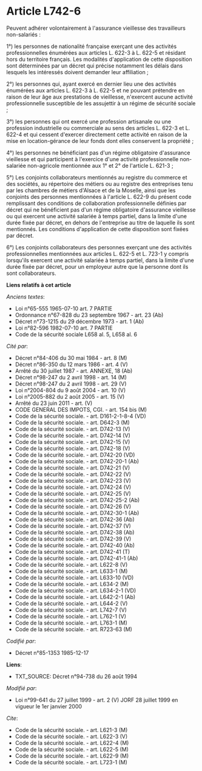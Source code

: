 # Article L742-6

Peuvent adhérer volontairement à l'assurance vieillesse des travailleurs non-salariés : 

1°) les personnes de nationalité française exerçant une des activités professionnelles énumérées aux articles L. 622-3 à L.
622-5 et résidant hors du territoire français. Les modalités d'application de cette disposition sont déterminées par un
décret qui précise notamment les délais dans lesquels les intéressés doivent demander leur affiliation ; 

2°) les personnes qui, ayant exercé en dernier lieu une des activités énumérées aux articles L. 622-3 à L. 622-5 et ne
pouvant prétendre en raison de leur âge aux prestations de vieillesse, n'exercent aucune activité professionnelle susceptible
de les assujettir à un régime de sécurité sociale ; 

3°) les personnes qui ont exercé une profession artisanale ou une profession industrielle ou commerciale au sens des articles
L. 622-3 et L. 622-4 et qui cessent d'exercer directement cette activité en raison de la mise en location-gérance de leur
fonds dont elles conservent la propriété ; 

4°) les personnes ne bénéficiant pas d'un régime obligatoire d'assurance vieillesse et qui participent à l'exercice d'une
activité professionnelle non-salariée non-agricole mentionnée aux 1° et 2° de l'article L. 621-3 ; 

5°) Les conjoints collaborateurs mentionnés au registre du commerce et des sociétés, au répertoire des métiers ou au registre
des entreprises tenu par les chambres de métiers d'Alsace et de la Moselle, ainsi que les conjoints des personnes mentionnées
à l'article L. 622-9 du présent code remplissant des conditions de collaboration professionnelle définies par décret qui ne
bénéficient pas d'un régime obligatoire d'assurance vieillesse ou qui exercent une activité salariée à temps partiel, dans la
limite d'une durée fixée par décret, en dehors de l'entreprise au titre de laquelle ils sont mentionnés. Les conditions
d'application de cette disposition sont fixées par décret.

6°) Les conjoints collaborateurs des personnes exerçant une des activités professionnelles mentionnées aux articles L. 622-5
et L. 723-1 y compris lorsqu'ils exercent une activité salariée à temps partiel, dans la limite d'une durée fixée par décret,
pour un employeur autre que la personne dont ils sont collaborateurs.

**Liens relatifs à cet article**

_Anciens textes_:

  - Loi n°65-555 1965-07-10 art. 7 PARTIE
  - Ordonnance n°67-828 du 23 septembre 1967 - art. 23 (Ab)
  - Décret n°73-1215 du 29 décembre 1973 - art. 1 (Ab)
  - Loi n°82-596 1982-07-10 art. 7 PARTIE
  - Code de la sécurité sociale L658 al. 5, L658 al. 6

_Cité par_:

  - Décret n°84-406 du 30 mai 1984 - art. 8 (M)
  - Décret n°86-350 du 12 mars 1986 - art. 4 (V)
  - Arrêté du 30 juillet 1987 - art. ANNEXE, 18 (Ab)
  - Décret n°98-247 du 2 avril 1998 - art. 14 (M)
  - Décret n°98-247 du 2 avril 1998 - art. 29 (V)
  - Loi n°2004-804 du 9 août 2004 - art. 10 (V)
  - Loi n°2005-882 du 2 août 2005 - art. 15 (V)
  - Arrêté du 23 juin 2011 - art. (V)
  - CODE GENERAL DES IMPOTS, CGI. - art. 154 bis (M)
  - Code de la sécurité sociale. - art. D161-2-1-8-4 (VD)
  - Code de la sécurité sociale. - art. D642-3 (M)
  - Code de la sécurité sociale. - art. D742-13 (V)
  - Code de la sécurité sociale. - art. D742-14 (V)
  - Code de la sécurité sociale. - art. D742-15 (V)
  - Code de la sécurité sociale. - art. D742-18 (V)
  - Code de la sécurité sociale. - art. D742-20 (VD)
  - Code de la sécurité sociale. - art. D742-20-1 (Ab)
  - Code de la sécurité sociale. - art. D742-21 (V)
  - Code de la sécurité sociale. - art. D742-22 (V)
  - Code de la sécurité sociale. - art. D742-23 (V)
  - Code de la sécurité sociale. - art. D742-24 (V)
  - Code de la sécurité sociale. - art. D742-25 (V)
  - Code de la sécurité sociale. - art. D742-25-2 (Ab)
  - Code de la sécurité sociale. - art. D742-26 (V)
  - Code de la sécurité sociale. - art. D742-30-1 (Ab)
  - Code de la sécurité sociale. - art. D742-36 (Ab)
  - Code de la sécurité sociale. - art. D742-37 (V)
  - Code de la sécurité sociale. - art. D742-38 (Ab)
  - Code de la sécurité sociale. - art. D742-39 (V)
  - Code de la sécurité sociale. - art. D742-40 (Ab)
  - Code de la sécurité sociale. - art. D742-41 (T)
  - Code de la sécurité sociale. - art. D742-41-1 (Ab)
  - Code de la sécurité sociale. - art. L622-8 (V)
  - Code de la sécurité sociale. - art. L633-1 (M)
  - Code de la sécurité sociale. - art. L633-10 (VD)
  - Code de la sécurité sociale. - art. L634-2 (M)
  - Code de la sécurité sociale. - art. L634-2-1 (VD)
  - Code de la sécurité sociale. - art. L642-2-1 (Ab)
  - Code de la sécurité sociale. - art. L644-2 (V)
  - Code de la sécurité sociale. - art. L742-7 (V)
  - Code de la sécurité sociale. - art. L762-1 (V)
  - Code de la sécurité sociale. - art. L763-1 (M)
  - Code de la sécurité sociale. - art. R723-63 (M)

_Codifié par_:

  - Décret n°85-1353 1985-12-17

**Liens**:

  - TXT_SOURCE: Décret n°94-738 du 26 août 1994

_Modifié par_:

  - Loi n°99-641 du 27 juillet 1999 - art. 2 (V) JORF 28 juillet 1999 en vigueur le 1er janvier 2000

_Cite_:

  - Code de la sécurité sociale. - art. L621-3 (M)
  - Code de la sécurité sociale. - art. L622-3 (V)
  - Code de la sécurité sociale. - art. L622-4 (M)
  - Code de la sécurité sociale. - art. L622-5 (M)
  - Code de la sécurité sociale. - art. L622-9 (M)
  - Code de la sécurité sociale. - art. L723-1 (M)
